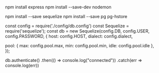 npm install express
npm install --save-dev nodemon

npm install --save sequelize
npm install --save pg pg-hstore



const config = require('./config/db.config')
const Sequelize = require('sequelize');
const db = new Sequelize(config.DB, config.USER, config.PASSWORD, {
  host: config.HOST,
  dialect: config.dialect,

  pool: {
    max: config.pool.max,
    min: config.pool.min,
    idle: config.pool.idle
  },
});

db.authenticate()
  .then(() => console.log("connected"))
  .catch(err => console.log(err))